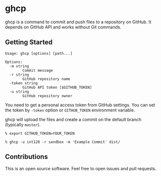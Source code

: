 # ghcp

ghcp is a command to commit and push files to a repository on GitHub.
It depends on GitHub API and works without Git commands.


## Getting Started

```
Usage: ghcp [options] [path...]

Options:
  -m string
    	Commit message
  -r string
    	GitHub repository name
  -token string
    	GitHub API token [$GITHUB_TOKEN]
  -u string
    	GitHub repository owner
```

You need to get a personal access token from GitHub settings.
You can set the token by `-token` option or `GITHUB_TOKEN` environment variable.

ghcp will upload the files and create a commit on the default branch (typically `master`).

```
% export GITHUB_TOKEN=YOUR_TOKEN

% ghcp -u int128 -r sandbox -m 'Example Commit' dist/
```


## Contributions

This is an open source software.
Feel free to open issues and pull requests.
